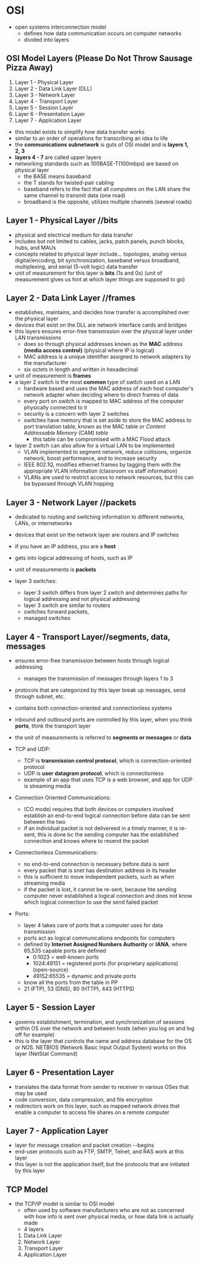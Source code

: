# OSI
- open systems interconnection model
    - defines how data communication occurs on computer networks
    - divided into layers
## OSI Model Layers (Please Do Not Throw Sausage Pizza Away)
1. Layer 1 - Physical Layer
2. Layer 2 - Data Link Layer (DLL)
3. Layer 3 - Network Layer
4. Layer 4 - Transport Layer
5. Layer 5 - Session Layer
6. Layer 6 - Presentation Layer
7. Layer 7 - Application Layer
- this model exists to simplify how data transfer works
- similar to an order of operations for transcribing an idea to life
- the **communications subnetwork** is guts of OSI model and is **layers 1, 2, 3**
- **layers 4 - 7** are called upper layers
- networking standards such as 100BASE-T(100mbps) are based on physical layer
    - the BASE means baseband
    - the T stands for twisted-pair cabling
    - baseband refers to the fact that all computers on the LAN share the same channel to transmit data (one road)
    - broadband is the opposite, utilizes multiple channels (several roads)

## Layer 1 - Physical Layer //bits
- physical and electrical medium for data transfer
- includes but not limited to cables, jacks, patch panels, punch blocks, hubs, and MAUs
- concepts related to physical layer include... topologies, analog versus digital/encoding, bit synchronization, baseband versus broadband, multiplexing, and serial (5-volt logic) data transfer
- unit of measurement for this layer is **bits** (1s and 0s) (unit of measurement gives us hint at which layer things are supposed to go)

## Layer 2 - Data Link Layer //frames
- establishes, maintains, and decides how transfer is accomplished over the physical layer
- devices that exist on the DLL are network interface cards and bridges
- this layers ensures error-free transmission over the physical layer under LAN transmissions
    - does so through physical addresses known as the **MAC** address **(media access control)** (physical where IP is logical)
    - MAC address is a unique identifier assigned to network adapters by the manufacturer
    - six octets in length and written in hexadecimal
- unit of measurement is **frames**
- a layer 2 switch is the most **common** type of switch used on a LAN
    - hardware based and uses the MAC address of each host computer's network adapter when deciding where to direct frames of data
    - every port on switch is mapped to MAC address of the computer physically connected to it
    - security is a concern with layer 2 switches
    - switches have memory that is set aside to store the MAC address to port translation table, known as the MAC table or *Content Addressable Memory (CAM) table*
        - this table can be compromised with a MAC Flood attack
- layer 2 switch can also allow for a virtual LAN to be implemented
    - VLAN implemented to segment network, reduce collisions, organize network, boost performance, and to increase security
    - IEEE 802.1Q, modifies ethernet frames by tagging them with the appropriate VLAN information (classroom vs staff information)
    - VLANs are used to restrict access to network resources, but this can be bypassed through VLAN hopping

## Layer 3 - Network Layer //packets
- dedicated to routing and switching information to different networks, LANs, or internetworks
- devices that exist on the network layer are routers and IP switches
- if you have an IP address, you are a **host**
- gets into logical addressing of hosts, such as IP
- unit of measurements is **packets**

- layer 3 switches:
    - layer 3 switch differs from layer 2 switch and determines paths for logical addressing and not physical addressing
    - layer 3 switch are similar to routers
    - switches forward packets,
    - managed switches
## Layer 4 - Transport Layer//segments, data, messages
- ensures error-free transmission between hosts through logical addressing
    - manages the transmission of messages through layers 1 to 3
- protocols that are categorized by this layer break up messages, send through subnet, etc.
- contains both connection-oriented and connectionless systems
- inbound and outbound ports are controlled by this layer, when you think **ports**, think the transport layer
- the unit of measurements is referred to **segments or messages** or **data**

- TCP and UDP:
    - TCP is **transmission control protocol**, which is connection-oriented protocol
    - UDP is **user datagram protocol**, which is connectionless
    - example of an app that uses TCP is a web browser, and app for UDP is streaming media
- Connection Oriented Communications:
    - (CO mode) requires that both devices or computers involved establish an end-to-end logical connection before data can be sent between the two
    - if an individual packet is not delivereed in a timely manner, it is re-sent, this is done bc the sending computer has the established connection and knows where to resend the packet
- Connectionless Communications:
    - no end-to-end connection is necessary before data is sent
    - every packet that is snet has destination address in its header
    - this is sufficient to move independent packets, such as when streaming media
    - if the packet is lost, it cannot be re-sent, because hte sending computer never established a logical connection and does not know which logical connection to use the send failed packet
- Ports:
    - layer 4 takes care of ports that a computer uses for data transmission
    - ports act as logical communications endpoints for computers
    - defined by **Internet Assigned Numbers Authority** or **IANA**, where 65,535 capable ports are defined
        - 0:1023 = well-known ports
        - 1024:49151 = registered ports (for proprietary applications) (open-source)
        - 49152:65535 = dynamic and private ports
    - know all the ports from the table in PP
    - 21 (FTP), 53 (DNS), 80 (HTTP), 443 (HTTPS)
## Layer 5 - Session Layer
- governs establishment, termination, and synchronization of sessions within OS over the network and between hosts (when you log on and log off for example)
- this is the layer that controls the name and address database for the OS or NOS. NETBIOS (Network Basic Input Output System) works on this layer (NetStat Command)

## Layer 6 - Presentation Layer
- translates the data format from sender to receiver in various OSes that may be used
- code conversion, data compression, and file encryption
- redirectors work on this layer, such as mapped network drives that enable a computer to access file shares on a remote computer

## Layer 7 - Application Layer
- layer for message creation and packet creation --begins
- end-user protocols such as FTP, SMTP, Telnet, and RAS work at this layer
- this layer is not the application itself, but the protocols that are initiated by this layer

## TCP Model
- the TCP/IP model is similar to OSI model
    - often used by software manufacturers who are not as concerned with how info is sent over physical media, or how data link is actually made
    - 4 layers
    1. Data Link Layer
    2. Network Layer
    3. Transport Layer
    4. Application Layer